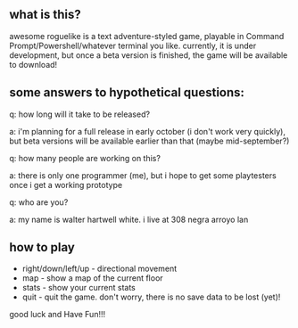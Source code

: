 ## what is this?
awesome roguelike is a text adventure-styled game, playable in Command Prompt/Powershell/whatever terminal you like. currently, it is under development, but once a beta version is finished, the game will be available to download!

## some answers to hypothetical questions:
q: how long will it take to be released?

a: i'm planning for a full release in early october (i don't work very quickly), but beta versions will be available earlier than that (maybe mid-september?)

q: how many people are working on this?

a: there is only one programmer (me), but i hope to get some playtesters once i get a working prototype

q: who are you?

a: my name is walter hartwell white. i live at 308 negra arroyo lan

## how to play
- right/down/left/up - directional movement
- map - show a map of the current floor
- stats - show your current stats
- quit - quit the game. don't worry, there is no save data to be lost (yet)!

good luck and Have Fun!!!